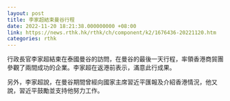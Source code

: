 ```yaml
---
layout: post
title: 李家超結束曼谷行程
date: 2022-11-20 18:21:38.000000000 +08:00
link: https://news.rthk.hk/rthk/ch/component/k2/1676436-20221120.htm
categories: rthk
---
```


行政長官李家超結束在泰國曼谷的訪問，在曼谷的最後一天行程，率領香港商貿團參觀了兩間成功的企業。李家超在返港前表示，滿意此行成果。

另外，李家超說，在曼谷期間曾經向國家主席習近平匯報及介紹香港情況，他又說，習近平鼓勵並支持他努力工作。
